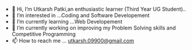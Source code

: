 - 👋 Hi, I’m Utkarsh Patki,an enthusiastic learner (Third Year UG Student).. 
- 👀 I’m interested in ...Coding and Software Developement
- 🌱 I’m currently learning ...Web Developement 
- 💞️ I’m currently working on improving my Problem Solving skills and Competitive Programming
- 📫 How to reach me ... utkarsh.09900@gmail.com

<!---
utkarsh09900/utkarsh09900 is a ✨ special ✨ repository because its `README.md` (this file) appears on your GitHub profile.
You can click the Preview link to take a look at your changes.
--->
